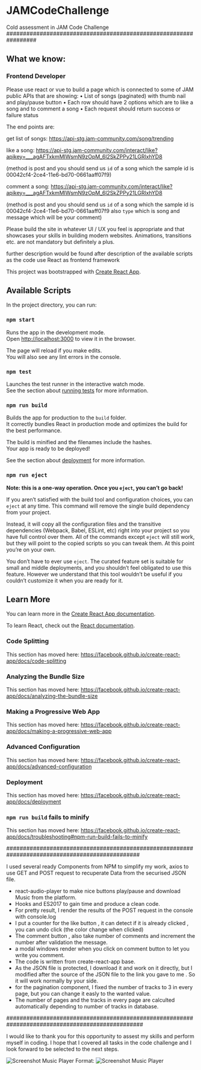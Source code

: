 # JAMCodeChallenge
Cold assessment in JAM Code Challenge
#################################################################<br>
## What we know:

### Frontend Developer
Please use react or vue to build a page which is connected to some of JAM public APIs that are showing:
•	List of songs (paginated) with thumb nail and play/pause button
•	Each row should have 2 options which are to like a song and to comment a song
•	Each request should return success or failure status

The end points are:

get list of songs: https://api-stg.jam-community.com/song/trending

like a song:  https://api-stg.jam-community.com/interact/like?apikey=___agAFTxkmMIWsmN9zOpM_6l2SkZPPy21LGRlxhYD8

(method is post and you should send us `id` of a song which the sample id is 00042cf4-2ce4-11e6-bd70-0661aaff07f9)

comment a song:  https://api-stg.jam-community.com/interact/like?apikey=___agAFTxkmMIWsmN9zOpM_6l2SkZPPy21LGRlxhYD8

(method is post and you should send us `id` of a song which the sample id is 00042cf4-2ce4-11e6-bd70-0661aaff07f9 also `type` which is song and message which will be your comment)


Please build the site in whatever UI / UX you feel is appropriate and that showcases your skills in building modern websites. Animations, transitions etc. are not mandatory but definitely a plus.

further description would be found after description of the available scripts as the code use React as frontend framework 

This project was bootstrapped with [Create React App](https://github.com/facebook/create-react-app).

## Available Scripts

In the project directory, you can run:

### `npm start`

Runs the app in the development mode.<br>
Open [http://localhost:3000](http://localhost:3000) to view it in the browser.

The page will reload if you make edits.<br>
You will also see any lint errors in the console.

### `npm test`

Launches the test runner in the interactive watch mode.<br>
See the section about [running tests](https://facebook.github.io/create-react-app/docs/running-tests) for more information.

### `npm run build`

Builds the app for production to the `build` folder.<br>
It correctly bundles React in production mode and optimizes the build for the best performance.

The build is minified and the filenames include the hashes.<br>
Your app is ready to be deployed!

See the section about [deployment](https://facebook.github.io/create-react-app/docs/deployment) for more information.

### `npm run eject`

**Note: this is a one-way operation. Once you `eject`, you can’t go back!**

If you aren’t satisfied with the build tool and configuration choices, you can `eject` at any time. This command will remove the single build dependency from your project.

Instead, it will copy all the configuration files and the transitive dependencies (Webpack, Babel, ESLint, etc) right into your project so you have full control over them. All of the commands except `eject` will still work, but they will point to the copied scripts so you can tweak them. At this point you’re on your own.

You don’t have to ever use `eject`. The curated feature set is suitable for small and middle deployments, and you shouldn’t feel obligated to use this feature. However we understand that this tool wouldn’t be useful if you couldn’t customize it when you are ready for it.

## Learn More

You can learn more in the [Create React App documentation](https://facebook.github.io/create-react-app/docs/getting-started).

To learn React, check out the [React documentation](https://reactjs.org/).

### Code Splitting

This section has moved here: https://facebook.github.io/create-react-app/docs/code-splitting

### Analyzing the Bundle Size

This section has moved here: https://facebook.github.io/create-react-app/docs/analyzing-the-bundle-size

### Making a Progressive Web App

This section has moved here: https://facebook.github.io/create-react-app/docs/making-a-progressive-web-app

### Advanced Configuration

This section has moved here: https://facebook.github.io/create-react-app/docs/advanced-configuration

### Deployment

This section has moved here: https://facebook.github.io/create-react-app/docs/deployment

### `npm run build` fails to minify

This section has moved here: https://facebook.github.io/create-react-app/docs/troubleshooting#npm-run-build-fails-to-minify

################################################################################################

I used several ready Components from NPM to simplify my work, axios to use GET and POST request to recuperate Data from the securised JSON file.
- react-audio-player to make nice buttons play/pause and download Music from the platform.
- Hooks and ES2017 to gain time and produce a clean code.
- For pretty result, I render the results of the POST request in the console with console.log
- I put a counter for the like button , it can detect if it is already clicked , you can undo click (the color change when clicked)
- The comment button , also take number of comments and increment the number after validation the message.
- a modal windows render when you click on comment button to let you write you comment.
- The code is written from create-react-app base.
- As the JSON file is protected, I download it and work on it directly, but I modified after the source of the JSON file to the link you gave to me . So it will work normally by your side.
- for the pagination component, I fixed the number of tracks to 3 in every page, but you can change it easly to the wanted value.
- The number of pages and the tracks in every page are calculted automatically depending to number of tracks in database.

#################################################################################################

I would like to thank you for this opportunity to assest my skills and perform myself in coding.
I hope that I covered all tasks in the code challenge and I look forward to be selected to the next steps.


![Screenshot Music Player](https://i.ibb.co/sv6N9jj/Annotation-2019-08-22-081803.png)
Format: ![Screenshot Music Player](url)



